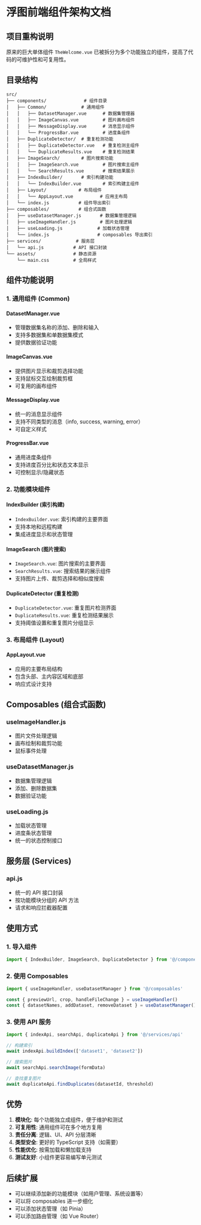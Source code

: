 # 浮图前端组件架构文档

## 项目重构说明

原来的巨大单体组件 `TheWelcome.vue` 已被拆分为多个功能独立的组件，提高了代码的可维护性和可复用性。

## 目录结构

```
src/
├── components/              # 组件目录
│   ├── Common/             # 通用组件
│   │   ├── DatasetManager.vue      # 数据集管理器
│   │   ├── ImageCanvas.vue         # 图片画布组件
│   │   ├── MessageDisplay.vue      # 消息显示组件
│   │   └── ProgressBar.vue         # 进度条组件
│   ├── DuplicateDetector/  # 重复检测功能
│   │   ├── DuplicateDetector.vue   # 重复检测主组件
│   │   └── DuplicateResults.vue    # 重复检测结果
│   ├── ImageSearch/        # 图片搜索功能
│   │   ├── ImageSearch.vue         # 图片搜索主组件
│   │   └── SearchResults.vue       # 搜索结果展示
│   ├── IndexBuilder/       # 索引构建功能
│   │   └── IndexBuilder.vue        # 索引构建主组件
│   ├── Layout/            # 布局组件
│   │   └── AppLayout.vue          # 应用主布局
│   └── index.js           # 组件导出索引
├── composables/           # 组合式函数
│   ├── useDatasetManager.js       # 数据集管理逻辑
│   ├── useImageHandler.js         # 图片处理逻辑
│   ├── useLoading.js             # 加载状态管理
│   └── index.js                  # composables 导出索引
├── services/             # 服务层
│   └── api.js           # API 接口封装
└── assets/              # 静态资源
    └── main.css         # 全局样式
```

## 组件功能说明

### 1. 通用组件 (Common)

#### DatasetManager.vue
- 管理数据集名称的添加、删除和输入
- 支持多数据集和单数据集模式
- 提供数据验证功能

#### ImageCanvas.vue
- 提供图片显示和裁剪选择功能
- 支持鼠标交互绘制裁剪框
- 可复用的画布组件

#### MessageDisplay.vue
- 统一的消息显示组件
- 支持不同类型的消息（info, success, warning, error）
- 可自定义样式

#### ProgressBar.vue
- 通用进度条组件
- 支持进度百分比和状态文本显示
- 可控制显示/隐藏状态

### 2. 功能模块组件

#### IndexBuilder (索引构建)
- `IndexBuilder.vue`: 索引构建的主要界面
- 支持本地和远程构建
- 集成进度显示和状态管理

#### ImageSearch (图片搜索)
- `ImageSearch.vue`: 图片搜索的主要界面
- `SearchResults.vue`: 搜索结果的展示组件
- 支持图片上传、裁剪选择和相似度搜索

#### DuplicateDetector (重复检测)
- `DuplicateDetector.vue`: 重复图片检测界面
- `DuplicateResults.vue`: 重复检测结果展示
- 支持阈值设置和重复图片分组显示

### 3. 布局组件 (Layout)

#### AppLayout.vue
- 应用的主要布局结构
- 包含头部、主内容区域和底部
- 响应式设计支持

## Composables (组合式函数)

### useImageHandler.js
- 图片文件处理逻辑
- 画布绘制和裁剪功能
- 鼠标事件处理

### useDatasetManager.js
- 数据集管理逻辑
- 添加、删除数据集
- 数据验证功能

### useLoading.js
- 加载状态管理
- 进度条状态管理
- 统一的状态控制接口

## 服务层 (Services)

### api.js
- 统一的 API 接口封装
- 按功能模块分组的 API 方法
- 请求和响应拦截器配置

## 使用方式

### 1. 导入组件
```javascript
import { IndexBuilder, ImageSearch, DuplicateDetector } from '@/components'
```

### 2. 使用 Composables
```javascript
import { useImageHandler, useDatasetManager } from '@/composables'

const { previewUrl, crop, handleFileChange } = useImageHandler()
const { datasetNames, addDataset, removeDataset } = useDatasetManager()
```

### 3. 使用 API 服务
```javascript
import { indexApi, searchApi, duplicateApi } from '@/services/api'

// 构建索引
await indexApi.buildIndex(['dataset1', 'dataset2'])

// 搜索图片
await searchApi.searchImage(formData)

// 查找重复图片
await duplicateApi.findDuplicates(datasetId, threshold)
```

## 优势

1. **模块化**: 每个功能独立成组件，便于维护和测试
2. **可复用性**: 通用组件可在多个地方复用
3. **责任分离**: 逻辑、UI、API 分层清晰
4. **类型安全**: 更好的 TypeScript 支持（如需要）
5. **性能优化**: 按需加载和懒加载支持
6. **测试友好**: 小组件更容易编写单元测试

## 后续扩展

- 可以继续添加新的功能模块（如用户管理、系统设置等）
- 可以将 composables 进一步细化
- 可以添加状态管理（如 Pinia）
- 可以添加路由管理（如 Vue Router）
